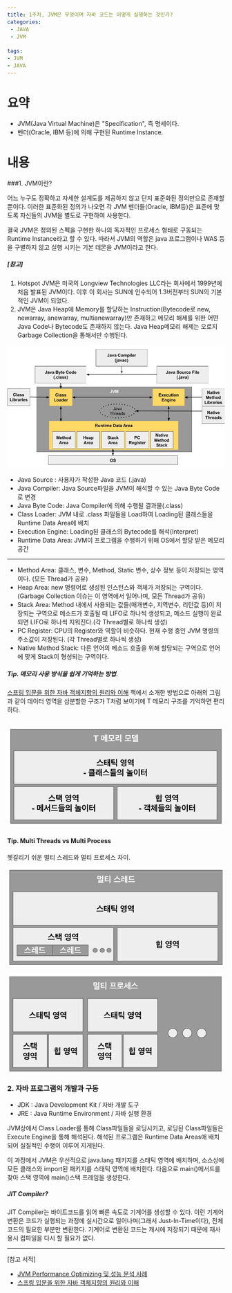 ```yaml
---
title: 1주차, JVM은 무엇이며 자바 코드는 어떻게 실행하는 것인가?
categories:
 - JAVA
 - JVM
 
tags:
- JVM
- JAVA
---
```


# 요약

- JVM(Java Virtual Machine)은 "Specification", 즉 명세이다.  
- 벤더(Oracle, IBM 등)에 의해 구현된 Runtime Instance.   

# 내용

###1. JVM이란?

어느 누구도 정확하고 자세한 설계도를 제공하지 않고 단지 표준화된 정의만으로 존재할 뿐이다. 
 이러한 표준화된 정의가 나오면 각 JVM 벤더들(Oracle, IBM등)은 표준에 맞도록 자신들의 JVM을 별도로 구현하여 사용한다.
 
 결국 JVM은 정의된 스펙을 구현한 하나의 독자적인 프로세스 형태로 구동되는 Runtime Instance라고 할 수 있다. 따라서 JVM의 역할은 java 프로그램이나 WAS 등을 구별하지 않고 실행 시키는 기본 데몬을 JVM이라고 한다.
 
 ##### [참고]
 1. Hotspot JVM은 미국의 Longview Technologies LLC라는 회사에서 1999년에 처음 발표된 JVM이다. 이후 이 회사는 SUN에 인수되어 1.3버전부터 SUN의 기본적인 JVM이 되었다.
 2. JVM은 Java Heap에 Memory를 할당하는 Instruction(Bytecode로 new, newarray, anewarray, multianewarray)만 존재하고 메모리 해제를 위한 어떤 Java Code나 Bytecode도 존재하지 않는다. Java Heap메모리 해제는 오로지 Garbage Collection을 통해서만 수행된다.
  

![JVM Architecture](../images/JVM%20Architecture.jpg)

- Java Source : 사용자가 작성한 Java 코드 (.java)
- Java Compiler: Java Source파일을 JVM이 해석할 수 있는 Java Byte Code로 변경
- Java Byte Code: Java Compiler에 의해 수행될 결과물(.class)
- Class Loader: JVM 내로 .class 파일들을 Load하여 Loading된 클래스들을 Runtime Data Area에 배치
- Execution Engine: Loading된 클래스의 Bytecode를 해석(Interpret)
- Runtime Data Area: JVM이 프로그램을 수행하기 위해 OS에서 할당 받은 메모리 공간 

***

- Method Area: 클래스, 변수, Method, Static 변수, 상수 정보 등이 저장되는 영역이다. (모든 Thread가 공유)
- Heap Area: new 명령어로 생성된 인스턴스와 객체가 저장되는 구역이다. (Garbage Collection 이슈는 이 영역에서 일어나며, 모든 Thread가 공유)
- Stack Area: Method 내에서 사용되는 값들(매개변수, 지역변수, 리턴값 등)이 저장되는 구역으로 메소드가 호출될 때 LIFO로 하나씩 생성되고, 메소드 실행이 완료되면 LIFO로 하나씩 지워진다.(각 Thread별로 하나씩 생성)
- PC Register: CPU의 Register와 역할이 비슷하다. 현재 수행 중인 JVM 명령의 주소값이 저장된다. (각 Thread별로 하나씩 생성)
- Native Method Stack: 다른 언어의 메소드 호출을 위해 할당되는 구역으로 언어에 맞게 Stack이 형성되는 구역이다.

##### Tip. 메모리 사용 방식을 쉽게 기억하는 방법.

[스프링 입문을 위한 자바 객체지향의 원리와 이해](https://wikibook.co.kr/java-oop-for-spring/) 책에서 소개한 방법으로 아래의 그림과 같이 데이터 영역을 삼분할한 구조가 T처럼 보이기에 T 메모리 구조를 기억하면 편리하다.

![T 메모리 모델](../images/T%20memory%20model.png)
---
#### Tip. Multi Threads vs Multi Process

헷갈리기 쉬운 멀티 스레드와 멀티 프로세스 차이.

![멀티 스레드](../images/multi%20threads.png)

![멀티 프로세스](../images/multi%20process.png)


### 2. 자바 프로그램의 개발과 구동

- JDK : Java Development Kit / 자바 개발 도구
- JRE : Java Runtime Environment / 자바 실행 환경

JVM상에서 Class Loader를 통해 Class파일들을 로딩시키고, 로딩된 Class파일들은 Execute Engine을 통해 해석된다. 해석된 프로그램은 Runtime Data Areas애 배치되어 실질적인 수행이 이루어 지게된다. 

이 과정에서 JVM은 우선적으로 java.lang 패키지를 스태틱 영역에 배치하며, 소스상에 모든 클래스와 import된 패키지를 스태틱 영역에 배치한다. 다음으로 main()메서드를 찾아 스택 영역에 main()스택 프레임을 생성한다. 

##### JIT Compiler?
JIT Compiler는 바이트코드를 읽어 빠른 속도로 기계어를 생성할 수 있다. 이런 기계어 변환은 코드가 실행되는 과정에 실시간으로 일어나며(그래서 Just-In-Time이다), 전체 코드의 필요한 부분만 변환한다. 기계어로 변환된 코드는 캐시에 저장되기 때문에 재사용시 컴파일을 다시 할 필요가 없다.

---
[참고 서적]  
- [JVM Performance Optimizing 및 성능 분석 사례](http://book.interpark.com/amway/product/BookDisplay.do?_method=detail&sc.shopNo=0000400000&sc.prdNo=269774504)
- [스프링 입문을 위한 자바 객체지향의 원리와 이해](https://wikibook.co.kr/java-oop-for-spring/)

